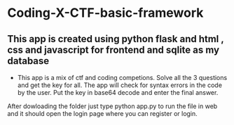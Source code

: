 # Coding-X-CTF-basic-framework

## This app is created using python flask and html , css and javascript for frontend and sqlite as my database

* This app is a mix of ctf and coding competions. Solve all the 3 questions and get the key for all. The app will check for syntax errors in the code by the user. Put the key in base64 decode and enter the final answer.

After dowloading the folder just type python app.py to run the file in web and it should open the login page where you can register or login.
